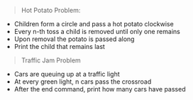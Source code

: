> Hot Potato Problem:

- Children form a circle and pass a hot potato clockwise
- Every n-th toss a child is removed until only one remains
- Upon removal the potato is passed along
- Print the child that remains last


> Traffic Jam Problem

- Cars are queuing up at a traffic light
- At every green light, n cars pass the crossroad
- After the end command, print how many cars have passed





